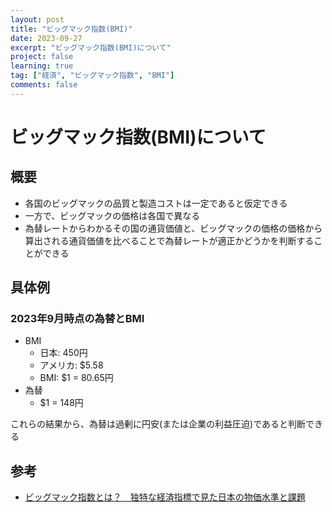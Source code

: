 ```yaml
---
layout: post
title: "ビッグマック指数(BMI)"
date: 2023-09-27
excerpt: "ビッグマック指数(BMI)について"
project: false
learning: true
tag: ["経済", "ビッグマック指数", "BMI"]
comments: false
---
```


# ビッグマック指数(BMI)について

## 概要
 - 各国のビッグマックの品質と製造コストは一定であると仮定できる
 - 一方で、ビッグマックの価格は各国で異なる
 - 為替レートからわかるその国の通貨価値と、ビッグマックの価格の価格から算出される通貨価値を比べることで為替レートが適正かどうかを判断することができる

## 具体例

### 2023年9月時点の為替とBMI
 - BMI
   - 日本: 450円
   - アメリカ: $5.58
   - BMI: $1 = 80.65円
 - 為替
   - $1 = 148円

これらの結果から、為替は過剰に円安(または企業の利益圧迫)であると判断できる

## 参考
 - [ビッグマック指数とは？　独特な経済指標で見た日本の物価水準と課題](https://business.nikkei.com/atcl/gen/19/00081/121400484/)
